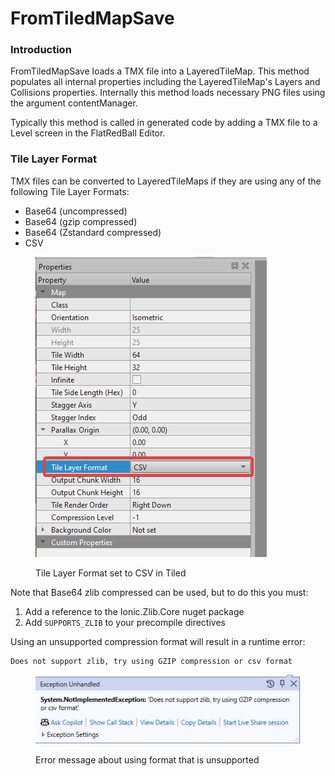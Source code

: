 # FromTiledMapSave

### Introduction

FromTiledMapSave loads a TMX file into a LayeredTileMap. This method populates all internal properties including the LayeredTileMap's Layers and Collisions properties. Internally this method loads necessary PNG files using the argument contentManager.

Typically this method is called in generated code by adding a TMX file to a Level screen in the FlatRedBall Editor.

### Tile Layer Format

TMX files can be converted to LayeredTileMaps if they are using any of the following Tile Layer Formats:

* Base64 (uncompressed)
* Base64 (gzip compressed)
* Base64 (Zstandard compressed)
* CSV

<figure><img src="../../.gitbook/assets/image (1).png" alt=""><figcaption><p>Tile Layer Format set to CSV in Tiled</p></figcaption></figure>

Note that Base64 zlib compressed can be used, but to do this you must:

1. Add a reference to the Ionic.Zlib.Core nuget package
2. Add `SUPPORTS_ZLIB` to your precompile directives&#x20;

Using an unsupported compression format will result in a runtime error:

```
Does not support zlib, try using GZIP compression or csv format
```

<figure><img src="../../.gitbook/assets/image.png" alt=""><figcaption><p>Error message about using format that is unsupported</p></figcaption></figure>
